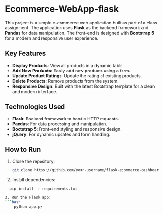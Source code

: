 # Ecommerce-WebApp-flask


This project is a simple e-commerce web application built as part of a class assignment. The application uses **Flask** as the backend framework and **Pandas** for data manipulation. The front-end is designed with **Bootstrap 5** for a modern and responsive user experience.

## Key Features
- **Display Products**: View all products in a dynamic table.
- **Add New Products**: Easily add new products using a form.
- **Update Product Ratings**: Update the rating of existing products.
- **Delete Products**: Remove products from the system.
- **Responsive Design**: Built with the latest Bootstrap template for a clean and modern interface.

## Technologies Used
- **Flask**: Backend framework to handle HTTP requests.
- **Pandas**: For data processing and manipulation.
- **Bootstrap 5**: Front-end styling and responsive design.
- **jQuery**: For dynamic updates and form handling.

## How to Run
1. Clone the repository:
   ```bash
   git clone https://github.com/your-username/flask-ecommerce-dashboard.git
2. Install dependencies:
```bash
  pip install -r requirements.txt

3. Run the Flask app:
```bash
    python app.py
